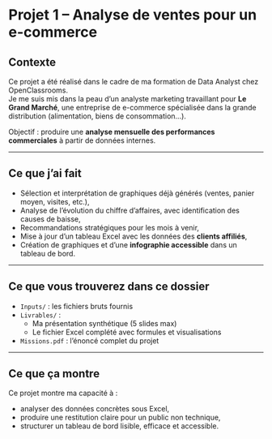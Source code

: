 # Projet 1 – Analyse de ventes pour un e-commerce

## Contexte

Ce projet a été réalisé dans le cadre de ma formation de Data Analyst chez OpenClassrooms.  
Je me suis mis dans la peau d’un analyste marketing travaillant pour **Le Grand Marché**, une entreprise de e-commerce spécialisée dans la grande distribution (alimentation, biens de consommation...).

Objectif : produire une **analyse mensuelle des performances commerciales** à partir de données internes.

---

## Ce que j’ai fait

- Sélection et interprétation de graphiques déjà générés (ventes, panier moyen, visites, etc.),
- Analyse de l’évolution du chiffre d’affaires, avec identification des causes de baisse,
- Recommandations stratégiques pour les mois à venir,
- Mise à jour d’un tableau Excel avec les données des **clients affiliés**,
- Création de graphiques et d’une **infographie accessible** dans un tableau de bord.

---

## Ce que vous trouverez dans ce dossier

- `Inputs/` : les fichiers bruts fournis
- `Livrables/` : 
  - Ma présentation synthétique (5 slides max)
  - Le fichier Excel complété avec formules et visualisations
- `Missions.pdf` : l’énoncé complet du projet

---

## Ce que ça montre

Ce projet montre ma capacité à :
- analyser des données concrètes sous Excel,
- produire une restitution claire pour un public non technique,
- structurer un tableau de bord lisible, efficace et accessible.